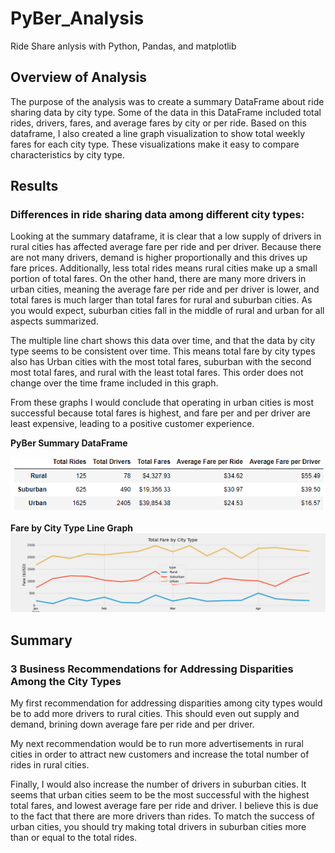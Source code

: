 # PyBer_Analysis
Ride Share anlysis with Python, Pandas, and matplotlib

## Overview of Analysis
The purpose of the analysis was to create a summary DataFrame about ride sharing data by city type. Some of the data in this DataFrame included total rides, drivers, fares, and average fares by city or per ride. Based on this dataframe, I also created a line graph visualization to show total weekly fares for each city type. These visualizations make it easy to compare characteristics by city type. 


## Results
### Differences in ride sharing data among different city types:

Looking at the summary dataframe, it is clear that a low supply of drivers in rural cities has affected average fare per ride and per driver. Because there are not many drivers, demand is higher proportionally and this drives up fare prices. Additionally, less total rides means rural cities make up a small portion of total fares. On the other hand, there are many more drivers in urban cities, meaning the average fare per ride and per driver is lower, and total fares is much larger than total fares for rural and suburban cities. As you would expect, suburban cities fall in the middle of rural and urban for all aspects summarized. 

The multiple line chart shows this data over time, and that the data by city type seems to be consistent over time. This means total fare by city types also has Urban cities with the most total fares, suburban with the second most total fares, and rural with the least total fares. This order does not change over the time frame included in this graph. 

From these graphs I would conclude that operating in urban cities is most successful because total fares is highest, and fare per and per driver are least expensive, leading to a positive customer experience.

**PyBer Summary DataFrame**

![](/PyBer_Summary_DF.PNG)

**Fare by City Type Line Graph** 
![](/analysis/PyBer_fare_summary.png)

## Summary
### 3 Business Recommendations for Addressing Disparities Among the City Types

My first recommendation for addressing disparities among city types would be to add more drivers to rural cities. This should even out supply and demand, brining down average fare per ride and per driver. 

My next recommendation would be to run more advertisements in rural cities in order to attract new customers and increase the total number of rides in rural cities. 

Finally, I would also increase the number of drivers in suburban cities. It seems that urban cities seem to be the most successful with the highest total fares, and lowest average fare per ride and driver. I believe this is due to the fact that there are more drivers than rides. To match the success of urban cities, you should try making total drivers in suburban cities more than or equal to the total rides. 
